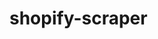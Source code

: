 # shopify-scraper

[//]: # (Simple scraper to extract all products from shopify sites)


[//]: # (  row = {'sku': sku, 'product_type': product_type,)

[//]: # (                       'title': title, 'option_value': option_value,)

[//]: # (                       'price': price, 'stock': stock, 'body': str&#40;product['body_html']&#41;,)

[//]: # (                       'variant_id': product_handle + str&#40;variant['id']&#41;,)

[//]: # (                       'product_url': product_url, 'image_src': image_src})


[//]: # (description: html 구조가 제각각이라 위의 구조같이 정형화 된 것만 파싱한다. )
